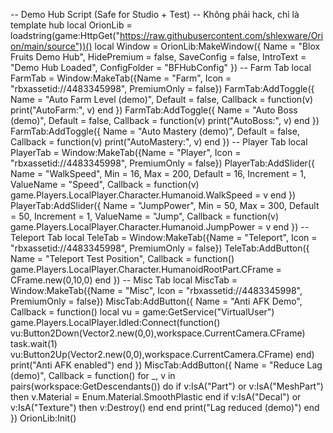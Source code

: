 -- Demo Hub Script (Safe for Studio + Test) -- Không phải hack, chỉ là template hub  local OrionLib = loadstring(game:HttpGet("https://raw.githubusercontent.com/shlexware/Orion/main/source"))()  local Window = OrionLib:MakeWindow({     Name = "Blox Fruits Demo Hub",     HidePremium = false,     SaveConfig = false,     IntroText = "Demo Hub Loaded",     ConfigFolder = "BFHubConfig" })  -- Farm Tab local FarmTab = Window:MakeTab({Name = "Farm", Icon = "rbxassetid://4483345998", PremiumOnly = false}) FarmTab:AddToggle({     Name = "Auto Farm Level (demo)",     Default = false,     Callback = function(v) print("AutoFarm:", v) end }) FarmTab:AddToggle({     Name = "Auto Boss (demo)",     Default = false,     Callback = function(v) print("AutoBoss:", v) end }) FarmTab:AddToggle({     Name = "Auto Mastery (demo)",     Default = false,     Callback = function(v) print("AutoMastery:", v) end })  -- Player Tab local PlayerTab = Window:MakeTab({Name = "Player", Icon = "rbxassetid://4483345998", PremiumOnly = false}) PlayerTab:AddSlider({     Name = "WalkSpeed",     Min = 16, Max = 200, Default = 16,     Increment = 1, ValueName = "Speed",     Callback = function(v) game.Players.LocalPlayer.Character.Humanoid.WalkSpeed = v end }) PlayerTab:AddSlider({     Name = "JumpPower",     Min = 50, Max = 300, Default = 50,     Increment = 1, ValueName = "Jump",     Callback = function(v) game.Players.LocalPlayer.Character.Humanoid.JumpPower = v end })  -- Teleport Tab local TeleTab = Window:MakeTab({Name = "Teleport", Icon = "rbxassetid://4483345998", PremiumOnly = false}) TeleTab:AddButton({     Name = "Teleport Test Position",     Callback = function()         game.Players.LocalPlayer.Character.HumanoidRootPart.CFrame = CFrame.new(0,10,0)     end })  -- Misc Tab local MiscTab = Window:MakeTab({Name = "Misc", Icon = "rbxassetid://4483345998", PremiumOnly = false}) MiscTab:AddButton({     Name = "Anti AFK Demo",     Callback = function()         local vu = game:GetService("VirtualUser")         game.Players.LocalPlayer.Idled:Connect(function()             vu:Button2Down(Vector2.new(0,0),workspace.CurrentCamera.CFrame)             task.wait(1)             vu:Button2Up(Vector2.new(0,0),workspace.CurrentCamera.CFrame)         end)         print("Anti AFK enabled")     end }) MiscTab:AddButton({     Name = "Reduce Lag (demo)",     Callback = function()         for _, v in pairs(workspace:GetDescendants()) do             if v:IsA("Part") or v:IsA("MeshPart") then v.Material = Enum.Material.SmoothPlastic end             if v:IsA("Decal") or v:IsA("Texture") then v:Destroy() end         end         print("Lag reduced (demo)")     end })  OrionLib:Init()
